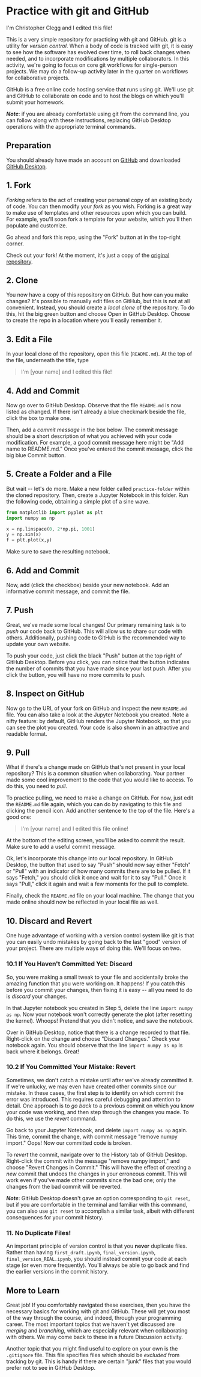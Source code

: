 # Practice with git and GitHub

I'm Christopher Clegg and I edited this file!



This is a very simple repository for practicing with git and GitHub. git is a utility for *version control*. When a body of code is tracked with git, it is easy to see how the software has evolved over time, to roll back changes when needed, and to incorporate modifications by multiple collaborators. In this activity, we're going to focus on core git workflows for single-person projects. We may do a follow-up activity later in the quarter on workflows for collaborative projects. 

GitHub is a free online code hosting service that runs using git. We'll use git and GitHub to collaborate on code and to host the blogs on which you'll submit your homework. 

***Note***: if you are already comfortable using git from the command line, you can follow along with these instructions, replacing GitHub Desktop operations with the appropriate terminal commands.

## Preparation

You should already have made an account on [GitHub](https://github.com/) and downloaded [GitHub Desktop](https://desktop.github.com/). 

## 1. Fork

*Forking* refers to the act of creating your personal copy of an existing body of code. You can then modify your *fork* as you wish. Forking is a great way to make use of templates and other resources upon which you can build. For example, you'll soon fork a template for your website, which you'll then populate and customize. 

Go ahead and fork this repo, using the "Fork" button at in the top-right corner. 

Check out your fork! At the moment, it's just a copy of the [original repository](https://github.com/PIC16B/git-practice). 

## 2. Clone

You now have a copy of this repository on GitHub. But how can you make changes? It's possible to manually edit files on GitHub, but this is not at all convenient. Instead, you should create a *local clone* of the repository. To do this, hit the big green button and choose Open in GitHub Desktop. Choose to create the repo in a location where you'll easily remember it. 

## 3. Edit a File

In your local clone of the repository, open this file (`README.md`). At the top of the file, underneath the title, type 

> I'm \[your name\] and I edited this file! 

## 4. Add and Commit

Now go over to GitHub Desktop. Observe that the file `README.md` is now listed as changed. If there isn't already a blue checkmark beside the file, click the box to make one. 

Then, add a *commit message* in the box below. The commit message should be a short description of what you achieved with your code modification. For example, a good commit message here might be "Add name to README.md." Once you've entered the commit message, click the big blue Commit button. 

## 5. Create a Folder and a File

But wait -- let's do more. Make a new folder called `practice-folder` within the cloned repository. Then, create a Jupyter Notebook in this folder. Run the following code, obtaining a simple plot of a sine wave. 

```python
from matplotlib import pyplot as plt
import numpy as np

x = np.linspace(0, 2*np.pi, 1001)
y = np.sin(x)
f = plt.plot(x,y)
``` 

Make sure to save the resulting notebook. 

## 6. Add and Commit

Now, add (click the checkbox) beside your new notebook. Add an informative commit message, and commit the file. 

## 7. Push

Great, we've made some local changes! Our primary remaining task is to *push* our code back to GitHub. This will allow us to share our code with others. Additionally, pushing code to GitHub is the recommended way to update your own website. 

To push your code, just click the black "Push" button at the top right of GitHub Desktop. Before you click, you can notice that the button indicates the number of commits that you have made since your last push. After you click the button, you will have no more commits to push. 

## 8. Inspect on GitHub

Now go to the URL of your fork on GitHub and inspect the new `README.md` file. You can also take a look at the Jupyter Notebook you created. Note a nifty feature: by default, GitHub renders the Jupyter Notebook, so that you can see the plot you created. Your code is also shown in an attractive and readable format. 

## 9. Pull

What if there's a change made on GitHub that's not present in your local repository? This is a common situation when collaborating. Your partner made some cool improvement to the code that you would like to access. To do this, you need to *pull*. 

To practice pulling, we need to make a change on GitHub. For now, just edit the `README.md` file again, which you can do by navigating to this file and clicking the pencil icon. Add another sentence to the top of the file. Here's a good one:

> I'm \[your name\] and I edited this file online! 

At the bottom of the editing screen, you'll be asked to commit the result. Make sure to add a useful commit message. 

Ok, let's incorporate this change into our local repository. In GitHub Desktop, the button that used to say "Push" should now say either "Fetch" or "Pull" with an indicator of how many commits there are to be pulled. If it says "Fetch," you should click it once and wait for it to say "Pull." Once it says "Pull," click it again and wait a few moments for the pull to complete. 

Finally, check the `README.md` file on your local machine. The change that you made online should now be reflected in your local file as well. 

## 10. Discard and Revert

One huge advantage of working with a version control system like git is that you can easily undo mistakes by going back to the last "good" version of your project. There are multiple ways of doing this. We'll focus on two. 

### 10.1 If You Haven't Committed Yet: Discard

So, you were making a small tweak to your file and accidentally broke the amazing function that you were working on. It happens! If you catch this before you commit your changes, then fixing it is easy -- all you need to do is *discard* your changes. 

In that Jupyter notebook you created in Step 5, delete the line `import numpy as np`. Now your notebook won't correctly generate the plot (after resetting the kernel). Whoops! Pretend that you didn't notice, and save the notebook. 

Over in GitHub Desktop, notice that there is a change recorded to that file. Right-click on the change and choose "Discard Changes." Check your notebook again. You should observe that the line `import numpy as np` is back where it belongs. Great!

### 10.2 If You Committed Your Mistake: Revert

Sometimes, we don't catch a mistake until after we've already committed it. If we're unlucky, we may even have created other commits since our mistake. In these cases, the first step is to identify on which commit the error was introduced. This requires careful debugging and attention to detail. One approach is to *go back* to a previous commit on which you know your code was working, and then step through the changes you made. To do this, we use the *revert* command. 

Go back to your Jupyter Notebook, and delete `import numpy as np` again. This time, commit the change, with commit message "remove numpy import." Oops! Now our committed code is broken. 

To *revert* the commit, navigate over to the History tab of GitHub Desktop. Right-click the commit with the message "remove numpy import," and choose "Revert Changes in Commit." This will have the effect of creating a *new* commit that undoes the changes in your erroneous commit. This will work even if you've made other commits since the bad one; only the changes from the bad commit will be reverted. 

***Note***: GitHub Desktop doesn't gave an option corresponding to `git reset`, but if you are comfortable in the terminal and familiar with this command, you can also use `git reset` to accomplish a similar task, albeit with different consequences for your commit history.

### 11. No Duplicate Files! 

An important principle of version control is that you **never** duplicate files. Rather than having `first_draft.ipynb`, `final_version.ipynb`, `final_version_REAL.ipynb`, you should instead commit your code at each stage (or even more frequently). You'll always be able to go back and find the earlier versions in the commit history. 

## More to Learn

Great job! If you comfortably navigated these exercises, then you have the necessary basics for working with git and GitHub. These will get you most of the way through the course, and indeed, through your programming career. The most important topics that we haven't yet discussed are *merging* and *branching*, which are especially relevant when collaborating with others. We may come back to these in a future Discussion activity. 

Another topic that you might find useful to explore on your own is the `.gitignore` file. This file specifies files which should be *excluded* from tracking by git. This is handy if there are certain "junk" files that you would prefer not to see in GitHub Desktop. 
